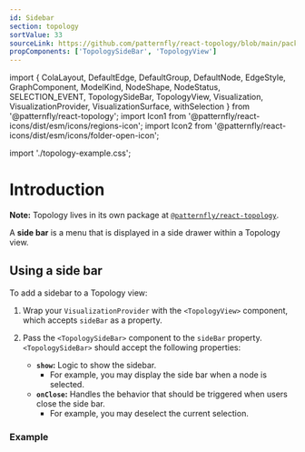 ```yaml
---
id: Sidebar
section: topology
sortValue: 33
sourceLink: https://github.com/patternfly/react-topology/blob/main/packages/module/patternfly-docs/content/examples/TopologySidebarDemo.tsx
propComponents: ['TopologySideBar', 'TopologyView']
---
```


import {
  ColaLayout,
  DefaultEdge,
  DefaultGroup,
  DefaultNode,
  EdgeStyle,
  GraphComponent,
  ModelKind,
  NodeShape,
  NodeStatus,
  SELECTION_EVENT,
  TopologySideBar,
  TopologyView,
  Visualization,
  VisualizationProvider,
  VisualizationSurface,
  withSelection
} from '@patternfly/react-topology';
import Icon1 from '@patternfly/react-icons/dist/esm/icons/regions-icon';
import Icon2 from '@patternfly/react-icons/dist/esm/icons/folder-open-icon';

import './topology-example.css';

# Introduction

**Note:** Topology lives in its own package at [`@patternfly/react-topology`](https://www.npmjs.com/package/@patternfly/react-topology).

A **side bar** is a menu that is displayed in a side drawer within a Topology view.

## Using a side bar

To add a sidebar to a Topology view:

1. Wrap your `VisualizationProvider` with the `<TopologyView>` component, which accepts `sideBar` as a property.

1. Pass the `<TopologySideBar>` component to the `sideBar` property. `<TopologySideBar>` should accept the following properties:
    - **`show`:** Logic to show the sidebar.
      - For example, you may display the side bar when a node is selected.
    - **`onClose`:** Handles the behavior that should be triggered when users close the side bar.
      - For example, you may deselect the current selection.

### Example

```ts file='./TopologySidebarDemo.tsx'
```
